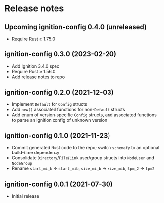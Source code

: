 # Release notes

## Upcoming ignition-config 0.4.0 (unreleased)
- Require Rust ≥ 1.75.0



## ignition-config 0.3.0 (2023-02-20)

- Add Ignition 3.4.0 spec
- Require Rust ≥ 1.56.0
- Add release notes to repo


## ignition-config 0.2.0 (2021-12-03)

- Implement `Default` for `Config` structs
- Add `new()` associated functions for non-`Default` structs
- Add enum of version-specific `Config` structs, and associated functions to parse an Ignition config of unknown version


## ignition-config 0.1.0 (2021-11-23)

- Commit generated Rust code to the repo; switch `schemafy` to an optional build-time dependency
- Consolidate `Directory`/`File`/`Link` user/group structs into `NodeUser` and `NodeGroup`
- Rename `start_mi_b` → `start_mib`, `size_mi_b` → `size_mib`, `tpm_2` → `tpm2`


## ignition-config 0.0.1 (2021-07-30)

- Initial release
